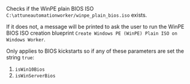 Checks if the WinPE plain BIOS ISO `C:\attuneautomationworker/winpe_plain_bios.iso` exists.

If it does not, a message will be printed to ask the user to run the WinPE BIOS ISO creation blueprint `Create Windows PE (WinPE) Plain ISO on Windows Worker`.

Only applies to BIOS kickstarts so if any of these parameters are set the string `true`:

1. `isWin10Bios`
2. `isWinServerBios`